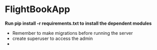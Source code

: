# FlightBookApp
**Run pip install -r requirements.txt to install the dependent modules**
- Remember to make migrations before running the server
- create superuser to access the admin 
- 
